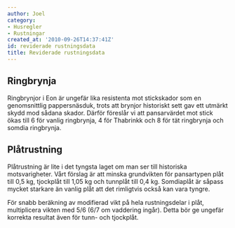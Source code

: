 ```yaml
---
author: Joel
category:
- Husregler
- Rustningar
created_at: '2010-09-26T14:37:41Z'
id: reviderade rustningsdata
title: Reviderade rustningsdata
---
```

## Ringbrynja

Ringbrynjor i Eon är ungefär lika resistenta mot stickskador som en genomsnittlig pappersnäsduk, trots att brynjor historiskt sett gav ett utmärkt skydd mod sådana skador. Därför föreslår vi att pansarvärdet mot stick ökas till 6 för vanlig ringbrynja, 4 för Thabrinkk och 8 för tät ringbrynja och somdia ringbrynja.

## Plåtrustning

Plåtrustning är lite i det tyngsta laget om man ser till historiska motsvarigheter. Vårt förslag är att minska grundvikten för pansartypen plåt till 0,5 kg, tjockplåt till 1,05 kg och tunnplåt till 0,4 kg. Somdiaplåt är såpass mycket starkare än vanlig plåt att det rimligtvis också kan vara tyngre.

För snabb beräkning av modifierad vikt på hela rustningsdelar i plåt, multiplicera vikten med 5/6 (6/7 om vaddering ingår). Detta bör ge ungefär korrekta resultat även för tunn- och tjockplåt.